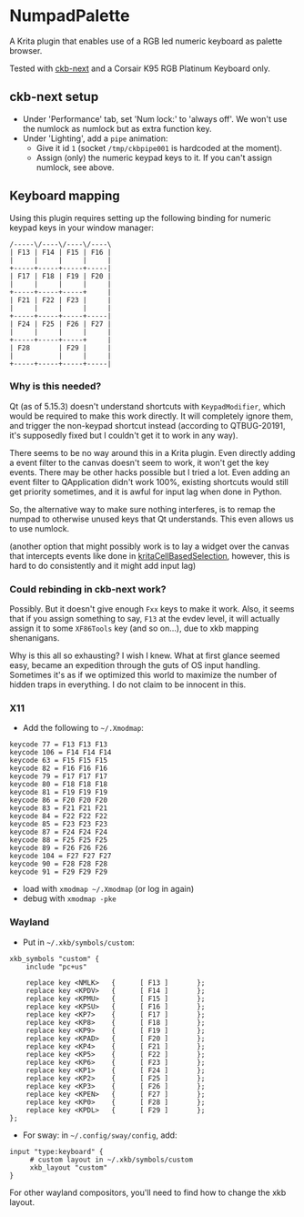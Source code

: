# NumpadPalette

A Krita plugin that enables use of a RGB led numeric keyboard as palette browser.

Tested with [ckb-next](https://github.com/ckb-next/ckb-next) and a Corsair K95 RGB Platinum Keyboard only.

## ckb-next setup

- Under 'Performance' tab, set 'Num lock:' to 'always off'. We won't use the numlock as numlock but as extra function key.
- Under 'Lighting', add a `pipe` animation:
    - Give it id `1` (socket `/tmp/ckbpipe001` is hardcoded at the moment).
    - Assign (only) the numeric keypad keys to it. If you can't assign numlock, see above.

## Keyboard mapping

Using this plugin requires setting up the following binding for numeric keypad keys in your window manager:

```
/-----\/----\/----\/----\
| F13 | F14 | F15 | F16 |
|     |     |     |     |
+-----+-----+-----+-----|
| F17 | F18 | F19 | F20 |
|     |     |     |     |
+-----+-----+-----+     |
| F21 | F22 | F23 |     |
|     |     |     |     |
+-----+-----+-----+-----|
| F24 | F25 | F26 | F27 |
|     |     |     |     |
+-----+-----+-----+     |
| F28       | F29 |     |
|           |     |     |
+-----+-----+-----+-----|
```

### Why is this needed?

Qt (as of 5.15.3) doesn't understand shortcuts with `KeypadModifier`, which would be required to make this work directly. It will completely ignore them, and trigger the non-keypad shortcut instead (according to QTBUG-20191, it's supposedly fixed but I couldn't get it to work in any way).

There seems to be no way around this in a Krita plugin. Even directly adding a event filter to the canvas doesn't seem to work, it won't get the key events. There may be other hacks possible but I tried a lot. Even adding an event filter to QApplication didn't work 100%, existing shortcuts would still get priority sometimes, and it is awful for input lag when done in Python.

So, the alternative way to make sure nothing interferes, is to remap the numpad to otherwise unused keys that Qt understands. This even allows us to use numlock.

(another option that might possibly work is to lay a widget over the canvas that intercepts events like done in [kritaCellBasedSelection](https://github.com/vmedea/kritaCellBasedSelection), however, this is hard to do consistently and it might add input lag)

### Could rebinding in ckb-next work?

Possibly. But it doesn't give enough `Fxx` keys to make it work. Also, it seems that if you assign something to say, `F13` at the evdev level, it will actually assign it to some `XF86Tools` key (and so on...), due to xkb mapping shenanigans.

Why is this all so exhausting? I wish I knew. What at first glance seemed easy, became an expedition through the guts of OS input handling. Sometimes it's as if we optimized this world to maximize the number of hidden traps in everything. I do not claim to be innocent in this.

### X11

- Add the following to `~/.Xmodmap`:

```
keycode 77 = F13 F13 F13
keycode 106 = F14 F14 F14
keycode 63 = F15 F15 F15
keycode 82 = F16 F16 F16
keycode 79 = F17 F17 F17
keycode 80 = F18 F18 F18
keycode 81 = F19 F19 F19
keycode 86 = F20 F20 F20
keycode 83 = F21 F21 F21
keycode 84 = F22 F22 F22
keycode 85 = F23 F23 F23
keycode 87 = F24 F24 F24
keycode 88 = F25 F25 F25
keycode 89 = F26 F26 F26
keycode 104 = F27 F27 F27
keycode 90 = F28 F28 F28
keycode 91 = F29 F29 F29
```

- load with `xmodmap ~/.Xmodmap` (or log in again)
- debug with `xmodmap -pke`

### Wayland


- Put in `~/.xkb/symbols/custom`:

```
xkb_symbols "custom" {
    include "pc+us"

    replace key <NMLK>   {      [ F13 ]       };
    replace key <KPDV>   {      [ F14 ]       };
    replace key <KPMU>   {      [ F15 ]       };
    replace key <KPSU>   {      [ F16 ]       };
    replace key <KP7>    {      [ F17 ]       };
    replace key <KP8>    {      [ F18 ]       };
    replace key <KP9>    {      [ F19 ]       };
    replace key <KPAD>   {      [ F20 ]       };
    replace key <KP4>    {      [ F21 ]       };
    replace key <KP5>    {      [ F22 ]       };
    replace key <KP6>    {      [ F23 ]       };
    replace key <KP1>    {      [ F24 ]       };
    replace key <KP2>    {      [ F25 ]       };
    replace key <KP3>    {      [ F26 ]       };
    replace key <KPEN>   {      [ F27 ]       };
    replace key <KP0>    {      [ F28 ]       };
    replace key <KPDL>   {      [ F29 ]       };
};
```

- For sway: in `~/.config/sway/config`, add:

```
input "type:keyboard" {
     # custom layout in ~/.xkb/symbols/custom
     xkb_layout "custom"
}
```

For other wayland compositors, you'll need to find how to change the xkb layout.
